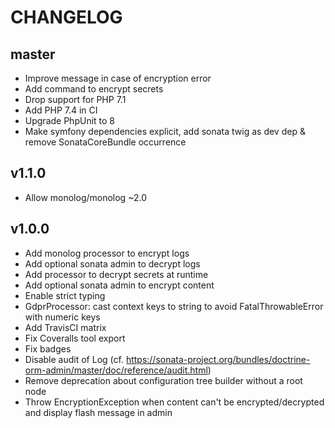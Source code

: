 CHANGELOG
=========

master
------

* Improve message in case of encryption error
* Add command to encrypt secrets
* Drop support for PHP 7.1
* Add PHP 7.4 in CI
* Upgrade PhpUnit to 8
* Make symfony dependencies explicit, add sonata twig as dev dep & remove SonataCoreBundle occurrence

v1.1.0
------

* Allow monolog/monolog ~2.0

v1.0.0
------

* Add monolog processor to encrypt logs
* Add optional sonata admin to decrypt logs
* Add processor to decrypt secrets at runtime
* Add optional sonata admin to encrypt content
* Enable strict typing
* GdprProcessor: cast context keys to string to avoid FatalThrowableError with numeric keys
* Add TravisCI matrix
* Fix Coveralls tool export
* Fix badges
* Disable audit of Log (cf. https://sonata-project.org/bundles/doctrine-orm-admin/master/doc/reference/audit.html)
* Remove deprecation about configuration tree builder without a root node
* Throw EncryptionException when content can't be encrypted/decrypted and display flash message in admin
